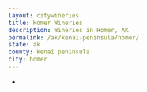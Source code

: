 ```yaml
---
layout: citywineries
title: Homer Wineries
description: Wineries in Homer, AK
permalink: /ak/kenai-peninsula/homer/
state: ak
county: kenai peninsula
city: homer
---
```

-
